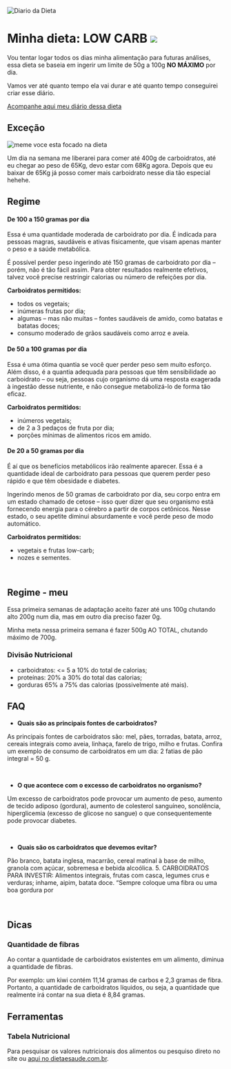 ![Diario da Dieta](http://makesbycarla.com.br/wp-content/uploads/2016/09/diario-dieta.jpg)

# Minha dieta: LOW CARB ![](https://upload.wikimedia.org/wikipedia/commons/e/e7/Dihydroxyacetone_Fischer.svg)

Vou tentar logar todos os dias minha alimentação para futuras análises, essa dieta se baseia em ingerir um limite de 50g a 100g **NO MÁXIMO** por dia.

Vamos ver até quanto tempo ela vai durar e até quanto tempo conseguirei criar esse diário.

[Acompanhe aqui meu diário dessa dieta](https://github.com/suissa/minha-dieta/blob/master/diario.md)

## Exceção

![meme voce esta focado na dieta](https://pics.me.me/sevoceviuumovo-frito-jacl-lemes-voce-esta-focado-na-dieta-7777199.png)

Um dia na semana me liberarei para comer até 400g de carboidratos, até eu chegar ao peso de 65Kg, devo estar com 68Kg agora.
Depois que eu baixar de 65Kg já posso comer mais carboidrato nesse dia tão especial hehehe.


## Regime

#### De 100 a 150 gramas por dia

Essa é uma quantidade moderada de carboidrato por dia. É indicada para pessoas magras, saudáveis e ativas fisicamente, que visam apenas manter o peso e a saúde metabólica.

É possível perder peso ingerindo até 150 gramas de carboidrato por dia – porém, não é tão fácil assim. Para obter resultados realmente efetivos, talvez você precise restringir calorias ou número de refeições por dia.

**Carboidratos permitidos:**

- todos os vegetais;
- inúmeras frutas por dia;
- algumas – mas não muitas – fontes saudáveis de amido, como batatas e batatas doces;
- consumo moderado de grãos saudáveis como arroz e aveia.


#### De 50 a 100 gramas por dia

Essa é uma ótima quantia se você quer perder peso sem muito esforço. Além disso, é a quantia adequada para pessoas que têm sensibilidade ao carboidrato – ou seja, pessoas cujo organismo dá uma resposta exagerada à ingestão desse nutriente, e não consegue metabolizá-lo de forma tão eficaz.

**Carboidratos permitidos:**

- inúmeros vegetais;
- de 2 a 3 pedaços de fruta por dia;
- porções mínimas de alimentos ricos em amido.

#### De 20 a 50 gramas por dia

É aí que os benefícios metabólicos irão realmente aparecer. Essa é a quantidade ideal de carboidrato para pessoas que querem perder peso rápido e que têm obesidade e diabetes.

Ingerindo menos de 50 gramas de carboidrato por dia, seu corpo entra em um estado chamado de cetose – isso quer dizer que seu organismo está fornecendo energia para o cérebro a partir de corpos cetônicos. Nesse estado, o seu apetite diminui absurdamente e você perde peso de modo automático.

**Carboidratos permitidos:**

- vegetais e frutas low-carb;
- nozes e sementes.

<br>

## Regime - meu

Essa primeira semanas de adaptação aceito fazer até uns 100g chutando alto 200g num dia, mas em outro dia preciso fazer 0g.

Minha meta nessa primeira semana é fazer 500g AO TOTAL, chutando máximo de 700g.

### Divisão Nutricional

- carboidratos: <= 5 a 10% do total de calorias;
- proteínas: 20% a 30% do total das calorias;
- gorduras 65% a 75% das calorias (possivelmente até mais).

## FAQ

- **Quais são as principais fontes de carboidratos?**

As principais fontes de carboidratos são: mel, pães, torradas, batata, arroz, cereais integrais como aveia, linhaça, farelo de trigo, milho e frutas. Confira um exemplo de consumo de carboidratos em um dia: 2 fatias de pão integral = 50 g.

<br>

- **O que acontece com o excesso de carboidratos no organismo?**

Um excesso de carboidratos pode provocar um aumento de peso, aumento de tecido adiposo (gordura), aumento de colesterol sanguíneo, sonolência, hiperglicemia (excesso de glicose no sangue) o que consequentemente pode provocar diabetes.

<br>


- **Quais são os carboidratos que devemos evitar?**

Pão branco, batata inglesa, macarrão, cereal matinal à base de milho, granola com açúcar, sobremesa e bebida alcoólica. 5. CARBOIDRATOS PARA INVESTIR: Alimentos integrais, frutas com casca, legumes crus e verduras; inhame, aipim, batata doce. “Sempre coloque uma fibra ou uma boa gordura por 

<br>

## Dicas

### Quantidade de fibras

Ao contar a quantidade de carboidratos existentes em um alimento, diminua a quantidade de fibras. 

Por exemplo: um kiwi contém 11,14 gramas de carbos e 2,3 gramas de fibra. 
Portanto, a quantidade de carboidratos líquidos, ou seja, a quantidade que realmente irá contar na sua dieta é 8,84 gramas.


## Ferramentas

### Tabela Nutricional

Para pesquisar os valores nutricionais dos alimentos ou pesquiso direto no site ou [aqui no dietaesaude.com.br](https://www.dietaesaude.com.br/dietas/alimentos/).


